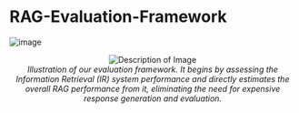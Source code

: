 # RAG-Evaluation-Framework

![image](https://github.com/user-attachments/assets/eeb31faf-cf0d-440d-b486-5d3955399632)

<p align="center">
  <img src="https://github.com/user-attachments/assets/5e99bdcc-5e0b-4186-9078-bea1c1e3f2bb" alt="Description of Image" />
  <br>
  <em>Illustration of our evaluation framework. It begins by assessing the Information
Retrieval (IR) system performance and directly estimates the overall RAG
performance from it, eliminating the need for expensive response generation and evaluation.</em>
</p>
